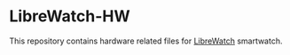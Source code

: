 # LibreWatch-HW

This repository contains hardware related files for [LibreWatch](https://github.com/seenemikk/LibreWatch) smartwatch.
